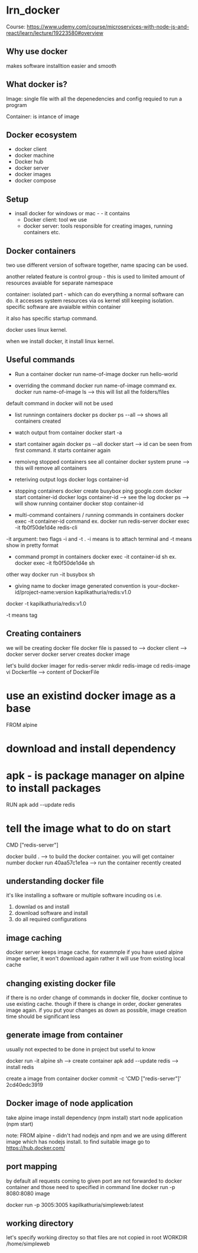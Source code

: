 # lrn_docker
Course: https://www.udemy.com/course/microservices-with-node-js-and-react/learn/lecture/19223580#overview

## Why use docker
makes software installtion easier and smooth

## What docker is?
Image: single file with all the depenedencies and config requied to run a program

Container: is intance of image

## Docker ecosystem
* docker client
* docker machine
* Docker hub
* docker server
* docker images
* docker compose

## Setup
* insall docker for windows or mac - - it contains
   * Docker client: tool we use
   * docker server: tools responsible for creating images, running containers etc.

## Docker containers
two use different version of software together, name spacing can be used. 

another related feature is control group - this is used to limited amount of resources avaiable for separate namespace

container: isolated part  - which can do everything  a normal software can do. it accesses system resources via os kernel still keeping isolation.
specific software are avaialble within container

it also has specific startup command.

docker uses linux kernel.

when we install docker, it install linux kernel.

## Useful commands
* Run a container
docker run name-of-image
docker run hello-world

* overriding the command
docker run name-of-image command
ex. docker run name-of-image ls --> this will list all the folders/files

default command in docker will not be used

* list runningn containers
docker ps
docker ps --all --> shows all containers created

* watch output from container
docker start -a <image-id>

* start container again
docker ps --all
docker start <id>  --> id can be seen from first command. it starts container again

* remoivng stopped containers
see all container
docker system prune --> this will remove all containers

* reteriving output logs
docker logs container-id

* stopping containers
docker create busybox ping google.com
docker start container-id
docker logs container-id --> see the log
docker ps --> will show running container
docker stop container-id

* multi-command containers / running commands in containers
docker exec -it container-id command
ex. 
docker run redis-server
docker exec -it fb0f50de1d4e redis-cli

-it argument: two flags -i and -t . -i means is to attach terminal and -t means show in pretty format

* command prompt in containers
docker exec -it container-id sh
ex. docker exec -it fb0f50de1d4e sh

other way
docker run -it busybox sh

* giving name to docker image generated
convention  is
your-docker-id/project-name:version
kapilkathuria/redis:v1.0

docker -t kapilkathuria/redis:v1.0

-t means tag

## Creating containers
we will be creating docker file
docker file is passed to --> docker client --> docker server
docker server creates docker image

let's build docker imager for redis-server
mkdir redis-image
cd redis-image
vi Dockerfile --> content of DockerFile   
   # use an existind docker image as a base
   FROM alpine 

   # download and install  dependency
   # apk - is package manager on alpine to install packages
   RUN apk add --update redis

   # tell the image what to do on start
   CMD ["redis-server"]

docker build . --> to build the docker container.  you will get container number
docker run 40aa57c1e1ea --> run the container recently created


## understanding docker file
it's like installing a software or multiple software incuding os
i.e. 
1. downlad os and install
2. download software and install
3. do all required configurations

## image caching
docker server keeps image cache. for exammple if you  have used alpine image earlier, it won't download again rather it will use from existing local cache

## changing existing docker file
if there is no order change of commands in docker file, docker continue to use existing cache. though if there is change in order, docker generates image again. if you put your changes as down as possible, image creation time should be significant less 

## generate image from container
usually not expected to be done in project but useful to know


docker run -it alpine sh  --> create container
apk add --update redis --> install redis

create a image from container
docker commit -c 'CMD ["redis-server"]' 2cd40edc3919

## Docker image of node application
take alpine image
install dependency (npm install)
start node application (npm start)

note: FROM alpine - didn't had nodejs and npm and we  are using different image which has nodejs install. to find suitable image go to https://hub.docker.com/ 

## port mapping
by default all requests coming to given port are not forwarded to docker container and those need to specified in command line
docker run -p 8080:8080 image

docker run -p 3005:3005 kapilkathuria/simpleweb:latest

## working directory
let's specify working directoy so that files are not copied in root
WORKDIR /home/simpleweb